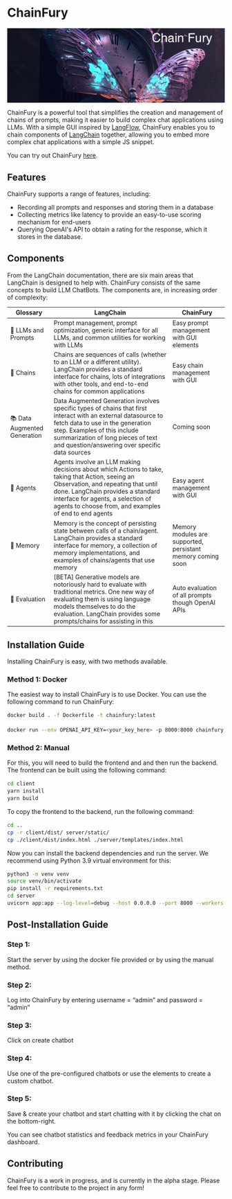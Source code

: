 # ChainFury

<img src="./docs/clock.png" align="center"/>


ChainFury is a powerful tool that simplifies the creation and management of chains of prompts, making it easier to build complex chat applications using LLMs. With a simple GUI inspired by [LangFlow](https://github.com/logspace-ai/langflow), ChainFury enables you to chain components of [LangChain](https://github.com/hwchase17/langchain) together, allowing you to embed more complex chat applications with a simple JS snippet.

You can try out ChainFury [here](https://alpaca-irregulardensity.byocawsv0.on.nimblebox.ai/).


## Features
ChainFury supports a range of features, including:

- Recording all prompts and responses and storing them in a database
- Collecting metrics like latency to provide an easy-to-use scoring mechanism for end-users
- Querying OpenAI's API to obtain a rating for the response, which it stores in the database.

## Components
From the LangChain documentation, there are six main areas that LangChain is designed to help with. ChainFury consists of the same concepts to build LLM ChatBots. The components are, in increasing order of complexity:

| Glossary | LangChain    | ChainFury    |
| --- | --- | --- |
| 📃 LLMs and Prompts | Prompt management, prompt optimization, generic interface for all LLMs, and common utilities for working with LLMs   | Easy prompt management with GUI elements
| 🔗 Chains | Chains are sequences of calls (whether to an LLM or a different utility). LangChain provides a standard interface for chains, lots of integrations with other tools, and end-to-end chains for common applications | Easy chain management with GUI |
| 📚 Data Augmented Generation | Data Augmented Generation involves specific types of chains that first interact with an external datasource to fetch data to use in the generation step. Examples of this include summarization of long pieces of text and question/answering over specific data sources | Coming soon |
| 🤖 Agents | Agents involve an LLM making decisions about which Actions to take, taking that Action, seeing an Observation, and repeating that until done. LangChain provides a standard interface for agents, a selection of agents to choose from, and examples of end to end agents| Easy agent management with GUI |
| 🧠 Memory | Memory is the concept of persisting state between calls of a chain/agent. LangChain provides a standard interface for memory, a collection of memory implementations, and examples of chains/agents that use memory | Memory modules are supported, persistant memory coming soon |
| 🧐 Evaluation | [BETA] Generative models are notoriously hard to evaluate with traditional metrics. One new way of evaluating them is using language models themselves to do the evaluation. LangChain provides some prompts/chains for assisting in this | Auto evaluation of all prompts though OpenAI APIs |

## Installation Guide

Installing ChainFury is easy, with two methods available.

### **Method 1: Docker**

The easiest way to install ChainFury is to use Docker. You can use the following command to run ChainFury:

```bash
docker build . -f Dockerfile -t chainfury:latest

docker run --env OPENAI_API_KEY=<your_key_here> -p 8000:8000 chainfury:latest
```

### **Method 2: Manual**

For this, you will need to build the frontend and and then run the backend. The frontend can be built using the following command:

```bash
cd client
yarn install
yarn build
```

To copy the frontend to the backend, run the following command:

```bash
cd ..
cp -r client/dist/ server/static/
cp ./client/dist/index.html ./server/templates/index.html
```

Now you can install the backend dependencies and run the server. We recommend using Python 3.9 virtual environment for this:

```bash
python3 -m venv venv
source venv/bin/activate
pip install -r requirements.txt
cd server
uvicorn app:app --log-level=debug --host 0.0.0.0 --port 8000 --workers 1

```

## Post-Installation Guide

### Step 1:

Start the server by using the docker file provided or by using the manual method.

### Step 2:

Log into ChainFury by entering username = “admin” and password = “admin”

### Step 3:

Click on create chatbot

### Step 4:

Use one of the pre-configured chatbots or use the elements to create a custom chatbot.

### Step 5:

Save & create your chatbot and start chatting with it by clicking the chat on the bottom-right.

You can see chatbot statistics and feedback metrics in your ChainFury dashboard.

## Contributing
ChainFury is a work in progress, and is currently in the alpha stage. Please feel free to contribute to the project in any form!

